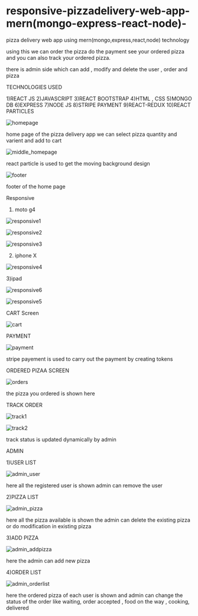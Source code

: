 # responsive-pizzadelivery-web-app-mern(mongo-express-react-node)-
pizza delivery web app using mern(mongo,express,react,node) technology

using this we can order the pizza do the payment see your ordered pizza and you can also track your ordered pizza.

there is admin side which can add , modify and delete the user , order and pizza



TECHNOLOGIES USED

1)REACT JS
2)JAVASCRIPT
3)REACT BOOTSTRAP
4)HTML , CSS
5)MONGO DB
6)EXPRESS
7)NODE JS
8)STRIPE PAYMENT
9)REACT-REDUX
10)REACT PARTICLES





![homepage](https://user-images.githubusercontent.com/61103916/160648314-3306d90b-430f-40c3-a6c7-c44e795dbb0d.jpg)

home page of the pizza delivery app we can select pizza quantity and varient and add to cart 

![middle_homepage](https://user-images.githubusercontent.com/61103916/160649381-ef65eff3-b0f7-4292-9610-34d2dfc62df7.jpg)

react particle is used to get the moving background design


![footer](https://user-images.githubusercontent.com/61103916/160649761-110fd671-d304-45fa-94b2-85f37bf98694.jpg)

footer of the home page


Responsive 

1) moto g4 


![responsive1](https://user-images.githubusercontent.com/61103916/160650182-68412326-2a35-4831-b30d-58c8d8f35e43.jpg)

![responsive2](https://user-images.githubusercontent.com/61103916/160650551-fd0928ab-0bac-4e03-bebe-081416676288.jpg)

![responsive3](https://user-images.githubusercontent.com/61103916/160650573-83a07c11-ad37-46cf-a270-a424063a237a.jpg)


2) iphone X

![responsive4](https://user-images.githubusercontent.com/61103916/160650919-e7f5a95e-2416-4951-9d58-5de0e0c07d81.jpg)


3)ipad


![responsive6](https://user-images.githubusercontent.com/61103916/160651004-0e9c6cbb-8cfb-47f5-b05c-53290e9447b1.jpg)

![responsive5](https://user-images.githubusercontent.com/61103916/160651068-54f986bb-1958-41d3-bda8-9bd6e47b4f05.jpg)



CART Screen


![cart](https://user-images.githubusercontent.com/61103916/160651695-176a99cb-a780-44bf-a9b4-8cacec748091.jpg)


PAYMENT 


![payment](https://user-images.githubusercontent.com/61103916/160651960-a5b48a34-7f04-42ca-9011-ece9deebb949.jpg)


stripe payement is used to carry out the payment by creating tokens


ORDERED PIZAA SCREEN


![orders](https://user-images.githubusercontent.com/61103916/160652228-0c2b941e-a4b2-4dc4-a42d-f2312a2bd1c1.jpg)


the pizza you ordered is shown here


TRACK ORDER 


![track1](https://user-images.githubusercontent.com/61103916/160652413-f09d0cf6-3eda-4ac7-b846-2347a6a3854b.jpg)


![track2](https://user-images.githubusercontent.com/61103916/160652465-85574651-3133-4343-89e5-4b0c5bbd3742.jpg)

track status is updated dynamically by admin



ADMIN


1)USER LIST

![admin_user](https://user-images.githubusercontent.com/61103916/160652797-ea75e47f-60c0-415b-be30-62844a36f33e.jpg)


here all the registered user is shown admin can remove the user 


2)PIZZA LIST


![admin_pizza](https://user-images.githubusercontent.com/61103916/160653066-711bb289-d516-4555-86fc-e061e116a34f.jpg)


here all the pizza available is shown the admin can delete the existing pizza or do modification in existing pizza


3)ADD PIZZA


![admin_addpizza](https://user-images.githubusercontent.com/61103916/160653325-4744cf25-ff29-4e1e-890b-95559f990c2f.jpg)


here the admin can add new pizza


4)ORDER LIST


![admin_orderlist](https://user-images.githubusercontent.com/61103916/160653465-01225865-3404-48e4-9989-9ce92da1dca4.jpg)


here the ordered pizza of each user is shown and admin can change the status of the order like waiting, order accepted , food on the way , cooking, delivered




